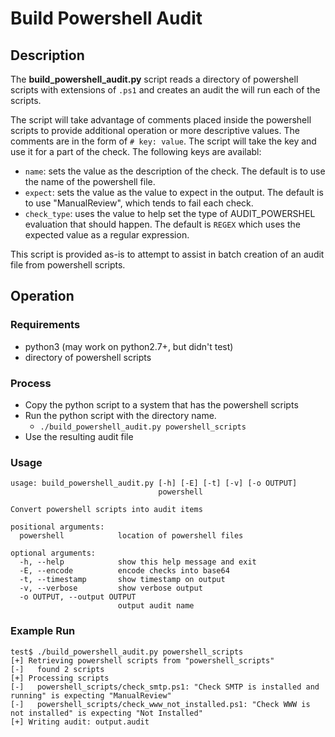 # Build Powershell Audit

## Description

The __build_powershell_audit.py__ script reads a directory of powershell scripts with extensions of `.ps1` and creates an audit the will run each of the scripts.

The script will take advantage of comments placed inside the powershell scripts to provide additional operation or more descriptive values.  The comments are in the form of `# key: value`.  The script will take the key and use it for a part of the check.  The following keys are availabl:

* `name`: sets the value as the description of the check.  The default is to use the name of the powershell file.
* `expect`: sets the value as the value to expect in the output.  The default is to use "ManualReview", which tends to fail each check.
* `check_type`: uses the value to help set the type of AUDIT_POWERSHEL evaluation that should happen.  The default is `REGEX` which uses the expected value as a regular expression.

This script is provided as-is to attempt to assist in batch creation of an audit file from powershell scripts.

## Operation

### Requirements

- python3 (may work on python2.7+, but didn't test)
- directory of powershell scripts

### Process

- Copy the python script to a system that has the powershell scripts
- Run the python script with the directory name.
    - `./build_powershell_audit.py powershell_scripts`
- Use the resulting audit file 

### Usage

```
usage: build_powershell_audit.py [-h] [-E] [-t] [-v] [-o OUTPUT]
                                 powershell

Convert powershell scripts into audit items

positional arguments:
  powershell            location of powershell files

optional arguments:
  -h, --help            show this help message and exit
  -E, --encode          encode checks into base64
  -t, --timestamp       show timestamp on output
  -v, --verbose         show verbose output
  -o OUTPUT, --output OUTPUT
                        output audit name
```

### Example Run

```Shell Session
test$ ./build_powershell_audit.py powershell_scripts
[+] Retrieving powershell scripts from "powershell_scripts"
[-]   found 2 scripts
[+] Processing scripts
[-]   powershell_scripts/check_smtp.ps1: "Check SMTP is installed and running" is expecting "ManualReview"
[-]   powershell_scripts/check_www_not_installed.ps1: "Check WWW is not installed" is expecting "Not Installed"
[+] Writing audit: output.audit
```
